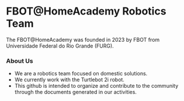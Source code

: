 # FBOT@HomeAcademy Robotics Team

The FBOT@HomeAcademy was founded in 2023 by FBOT from Universidade Federal do Rio Grande (FURG).

### About Us

- We are a robotics team focused on domestic solutions.
- We currently work with the Turtlebot 2i robot.
- This github is intended to organize and contribute to the community through the documents generated in our activities.